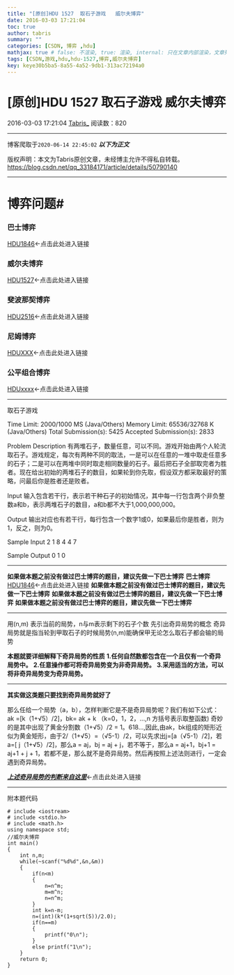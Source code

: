 ```yaml
---
title: "[原创]HDU 1527  取石子游戏   威尔夫博弈"
date: 2016-03-03 17:21:04
toc: true
author: tabris
summary: ""
categories: [CSDN, 博弈 ,hdu]
mathjax: true # false: 不渲染, true: 渲染, internal: 只在文章内部渲染，文章列表中不渲染
tags: [CSDN,游戏,hdu,hdu-1527,博弈,威尔夫博弈]
key: keye30b5ba5-8a55-4a52-9db1-313ac72194a0
---
```


# [原创]HDU 1527  取石子游戏   威尔夫博弈

2016-03-03 17:21:04  [Tabris_](https://me.csdn.net/qq_33184171) 阅读数：820

---

博客爬取于`2020-06-14 22:45:02`
***以下为正文***

版权声明：本文为Tabris原创文章，未经博主允许不得私自转载。
https://blog.csdn.net/qq_33184171/article/details/50790140

<!-- more -->

---


# 博弈问题#

### 巴士博弈
[HDU1846](http://blog.csdn.net/qq_33184171/article/details/50790076)<-点击此处进入链接
### 威尔夫博弈
[HDU1527](http://blog.csdn.net/qq_33184171/article/details/50790140)<-点击此处进入链接
### 斐波那契博弈
[HDU2516](http://acm.hdu.edu.cn/showproblem.php?pid=2516)<-点击此处进入链接
### 尼姆博弈
 [HDUXXX](http://blog.csdn.net/qq_33184171/article/details/50813592)<-点击此处进入链接
### 公平组合博弈
[HDUxxxx](asdfasd)<-点击此处进入链接

 
 ----------
 取石子游戏

Time Limit: 2000/1000 MS (Java/Others)    Memory Limit: 65536/32768 K (Java/Others)
Total Submission(s): 5425    Accepted Submission(s): 2833


Problem Description
有两堆石子，数量任意，可以不同。游戏开始由两个人轮流取石子。游戏规定，每次有两种不同的取法，一是可以在任意的一堆中取走任意多的石子；二是可以在两堆中同时取走相同数量的石子。最后把石子全部取完者为胜者。现在给出初始的两堆石子的数目，如果轮到你先取，假设双方都采取最好的策略，问最后你是胜者还是败者。
 

Input
输入包含若干行，表示若干种石子的初始情况，其中每一行包含两个非负整数a和b，表示两堆石子的数目，a和b都不大于1,000,000,000。
 

Output
输出对应也有若干行，每行包含一个数字1或0，如果最后你是胜者，则为1，反之，则为0。
 

Sample Input
2 1
8 4
4 7
 

Sample Output
0
1
0

-------
**如果做本题之前没有做过巴士博弈的题目，建议先做一下巴士博弈**
**巴士博弈**
[HDU1846](http://blog.csdn.net/qq_33184171/article/details/50790076)<-点击此处进入链接
**如果做本题之前没有做过巴士博弈的题目，建议先做一下巴士博弈**
**如果做本题之前没有做过巴士博弈的题目，建议先做一下巴士博弈**
**如果做本题之前没有做过巴士博弈的题目，建议先做一下巴士博弈**

------
用(n,m) 表示当前的局势，n与m表示剩下的石子个数
先引出奇异局势的概念 
奇异局势就是指当轮到甲取石子的时候局势(n,m)能确保甲无论怎么取石子都会输的局势 

**本题就要详细解释下奇异局势的性质**
**1.任何自然数都包含在一个且仅有一个奇异局势中。**
**2.任意操作都可将奇异局势变为非奇异局势。**
**3.采用适当的方法，可以将非奇异局势变为奇异局势。**

--------
**其实做这类题只要找到奇异局势就好了**

那么任给一个局势（a，b），怎样判断它是不是奇异局势呢？我们有如下公式： ak =[k（1+√5）/2]，bk= ak + k （k=0，1，2，...,n 方括号表示取整函数) 奇妙的是其中出现了黄金分割数（1+√5）/2 = 1。618...,因此,由ak，bk组成的矩形近似为黄金矩形，由于2/（1+√5）=（√5-1）/2，可以先求出j=[a（√5-1）/2]，若a=[ j（1+√5）/2]，那么a = aj，bj = aj + j，若不等于，那么a = aj+1，bj+1 = aj+1 + j + 1，若都不是，那么就不是奇异局势。然后再按照上述法则进行，一定会遇到奇异局势。

***[上述奇异局势的判断来自这里](http://blog.csdn.net/smcwwh/article/details/5051239)***<-点击此处进入链接

-------
附本题代码

```
# include <iostream>
# include <stdio.h>
# include <math.h>
using namespace std;
//威尔夫博弈
int main()
{
    int n,m;
    while(~scanf("%d%d",&n,&m))
    {
        if(n<m)
        {
            n=n^m;
            m=m^n;
            n=n^m;
        }
        int k=n-m;
        n=(int)(k*(1+sqrt(5))/2.0);
        if(n==m)
        {
            printf("0\n");
        }
        else printf("1\n");
    }
    return 0;
}


```